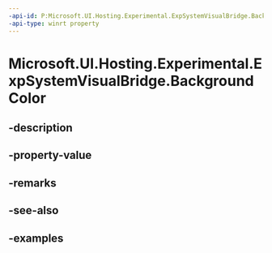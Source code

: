 ```yaml
---
-api-id: P:Microsoft.UI.Hosting.Experimental.ExpSystemVisualBridge.BackgroundColor
-api-type: winrt property
---
```


# Microsoft.UI.Hosting.Experimental.ExpSystemVisualBridge.BackgroundColor

<!--
public Windows.UI.Color BackgroundColor { get; set; }
-->


## -description

## -property-value

## -remarks

## -see-also

## -examples


